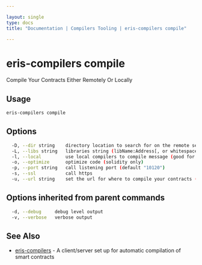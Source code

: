 ```yaml
---

layout: single
type: docs
title: "Documentation | Compilers Tooling | eris-compilers compile"

---
```


# eris-compilers compile

Compile Your Contracts Either Remotely Or Locally

## Usage

```bash
eris-compilers compile
```



## Options

```bash
  -D, --dir string    directory location to search for on the remote server (default "/")
  -L, --libs string   libraries string (libName:Address[, or whitespace]...)
  -l, --local         use local compilers to compile message (good for debugging or if server goes down)
  -o, --optimize      optimize code (solidity only)
  -p, --port string   call listening port (default "10120")
  -s, --ssl           call https
  -u, --url string    set the url for where to compile your contracts (no http(s) or port, please) (default "compilers.eris.industries")
```

## Options inherited from parent commands

```bash
  -d, --debug     debug level output
  -v, --verbose   verbose output
```



## See Also

* [eris-compilers](/docs/documentation/compilers/0.12.0-rc3/eris-compilers/) - A client/server set up for automatic compilation of smart contracts







